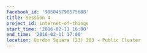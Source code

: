 ```yaml
---
facebook_id: '995045790575688'
title: Session 4
project_id: internet-of-things
start_time: '2016-02-11 16:00'
end_time: '2016-02-11 17:00'
location: Gordon Square (23) 203 - Public Cluster
---
```

